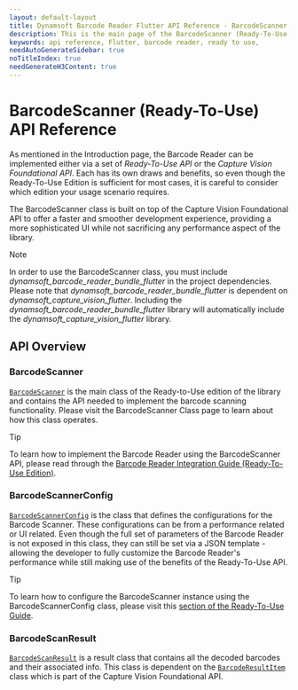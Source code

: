 ```yaml
---
layout: default-layout
title: Dynamsoft Barcode Reader Flutter API Reference - BarcodeScanner API Main Page
description: This is the main page of the BarcodeScanner (Ready-To-Use) API for Flutter.
keywords: api reference, Flutter, barcode reader, ready to use, 
needAutoGenerateSidebar: true
noTitleIndex: true
needGenerateH3Content: true
---
```


# BarcodeScanner (Ready-To-Use) API Reference

As mentioned in the Introduction page, the Barcode Reader can be implemented either via a set of *Ready-To-Use API* or the *Capture Vision Foundational API*. Each has its own draws and benefits, so even though the Ready-To-Use Edition is sufficient for most cases, it is careful to consider which edition your usage scenario requires.

The BarcodeScanner class is built on top of the Capture Vision Foundational API to offer a faster and smoother development experience, providing a more sophisticated UI while not sacrificing any performance aspect of the library.

> [!NOTE]
> In order to use the BarcodeScanner class, you must include *dynamsoft_barcode_reader_bundle_flutter* in the project dependencies.
> Please note that *dynamsoft_barcode_reader_bundle_flutter* is dependent on *dynamsoft_capture_vision_flutter*. Including the *dynamsoft_barcode_reader_bundle_flutter* library will automatically include the *dynamsoft_capture_vision_flutter* library.


## API Overview

### BarcodeScanner

[`BarcodeScanner`](barcode-scanner.md) is the main class of the Ready-to-Use edition of the library and contains the API needed to implement the barcode scanning functionality. Please visit the BarcodeScanner Class page to learn about how this class operates.

> [!TIP]
> To learn how to implement the Barcode Reader using the BarcodeScanner API, please read through the [Barcode Reader Integration Guide (Ready-To-Use Edition)](../user-guide.md).

### BarcodeScannerConfig

[`BarcodeScannerConfig`](barcode-scanner-config.md) is the class that defines the configurations for the Barcode Scanner. These configurations can be from a performance related or UI related. Even though the full set of parameters of the Barcode Reader is not exposed in this class, they can still be set via a JSON template - allowing the developer to fully customize the Barcode Reader's performance while still making use of the benefits of the Ready-To-Use API.

> [!TIP]
> To learn how to configure the BarcodeScanner instance using the BarcodeScannerConfig class, please visit this [section of the Ready-To-Use Guide](../../user-guide.md#configuring-the-barcodescanner-optional).

### BarcodeScanResult

[`BarcodeScanResult`](barcode-scan-result.md) is a result class that contains all the decoded barcodes and their associated info. This class is dependent on the [`BarcodeResultItem`](../capture-vision-router/barcode-result-item.md) class which is part of the Capture Vision Foundational API.

